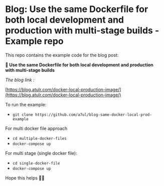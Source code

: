 # Blog: Use the same Dockerfile for both local development and production with multi-stage builds - Example repo

This repo contains the example code for the blog post:

**🐳 Use the same Dockerfile for both local development and production with multi-stage builds**

_The blog link :_

[https://blog.atulr.com/docker-local-production-image/](https://blog.atulr.com/docker-local-production-image/)

To run the example:

- `git clone https://github.com/a7ul/blog-same-docker-local-prod-example`

For multi docker file approach
- `cd multiple-docker-files`
- `docker-compose up`

For multi stage (single docker file):
- `cd single-docker-file`
- `docker-compose up`


Hope this helps 🎉🌮
